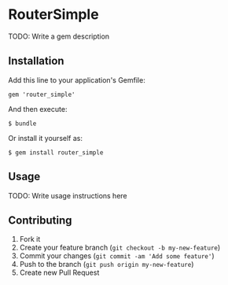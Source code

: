 # RouterSimple

TODO: Write a gem description

## Installation

Add this line to your application's Gemfile:

    gem 'router_simple'

And then execute:

    $ bundle

Or install it yourself as:

    $ gem install router_simple

## Usage

TODO: Write usage instructions here

## Contributing

1. Fork it
2. Create your feature branch (`git checkout -b my-new-feature`)
3. Commit your changes (`git commit -am 'Add some feature'`)
4. Push to the branch (`git push origin my-new-feature`)
5. Create new Pull Request
